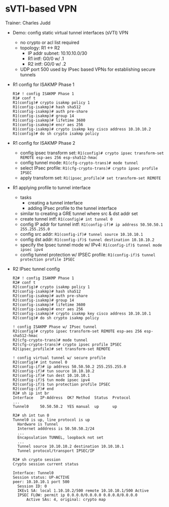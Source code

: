 # sVTI-based VPN

Trainer: Charles Judd


- Demo: config static virtual tunnel interfaces (sVTI) VPN
  - no crypto or acl list required
  - topology: R1 <-> R2
    - IP addr subnet: 10.10.10.0/30
    - R1 intf: G0/0 w/ .1
    - R2 intf: G0/0 w/ .2
  - UDP port 500 used by IPsec based VPNs for establishing secure tunnels


- R1 config for ISAKMP Phase 1
  
  ```cisco
  R1# ! config ISAKMP Phase 1
  R1# conf t
  R1(config)# crypto isakmp policy 1
  R1(config-isakmp)# hash sha512
  R1(config-isakmp)# auth pre-share
  R1(config-isakmp)# group 14
  R1(config-isakmp)# lifetime 3600
  R1(config-isakmp)# encr aes 256
  R1(config-isakmp)# crypto isakmp key cisco address 10.10.10.2
  R1(config)# do sh crypto isakmp policy
  ```

- R1 config for ISAKMP Phase 2
  - config ipsec transform set: `R1(config)# crypto ipsec transform-set REMOTE esp-aes 256 esp-sha512-hmac`
  - config tunnel mode: `R1(cfg-crypto-trans)# mode tunnel`
  - select IPsec profile: `R1(cfg-crypto-trans)# crypto ipsec profile IPSEC`
  - apply transform set: `R1(ipsec_profile)# set transform-set REMOTE`


- R1 applying profile to tunnel interface
  - tasks
    - creating a tunnel interface
    - adding IPsec profile to the tunnel interface
  - similar to creating a GRE tunnel where src & dst addr set
  - create tunnel intf: `R1(config)# int tunnel 0`
  - config IP addr for tunnel intf: `R1(config-if)# ip address 50.50.50.1 255.255.255.0`
  - config src addr: `R1(config-if)# tunnel source 10.10.10.1`
  - config dst addr: `R1(config-if)$ tunnel destination 10.10.10.2`
  - specify the Ipsec tunnel mode w/ IPv4: `R1(config-if)$ tunnel mode ipsec ipv4`
  - config tunnel protection w/ IPSEC profile: `R1(config-if)$ tunnel protection profile IPSEC`


- R2 IPsec tunnel config

  ```cisco
  R2# ! config ISAKMP Phase 1
  R2# conf t
  R2(config)# crypto isakmp policy 1
  R2(config-isakmp)# hash sha512
  R2(config-isakmp)# auth pre-share
  R2(config-isakmp)# group 14
  R2(config-isakmp)# lifetime 3600
  R2(config-isakmp)# encr aes 256
  R2(config-isakmp)# crypto isakmp key cisco address 10.10.10.1
  R2(config)# do sh crypto isakmp policy

  ! config ISAKMP Phase w/ IPsec tunnel
  R2(config)# crypto ipsec transform-set REMOTE esp-aes 256 esp-sha512-hmac
  R2(cfg-crypto-trans)# mode tunnel
  R2(cfg-crypto-trans)# crypto ipsec profile IPSEC
  R2(ipsec_profile)# set transform-set REMOTE

  ! config virtual tunnel w/ secure profile
  R2(config)# int tunnel 0
  R2(config-if)# ip address 50.50.50.2 255.255.255.0
  R2(config-if)# tun source 10.10.10.2
  R2(config-if)# tun dest 10.10.10.1
  R2(config-if)$ tun mode ipsec ipv4
  R2(config-if)$ tun protection profile IPSEC
  R2(config-if)# end
  R2# sh ip int br
  Interface   IP-Address  OK? Method  Status  Protocol
  ...
  Tunnel0     50.50.50.2  YES manual  up      up

  R2# sh int tun 0
  Tunnel0 is up, line protocol is up
    Hardware is Tunnel
    Internet adddress is 50.50.50.2/24
    ...
    Encapsulation TUNNEL, loopback not set
    ...
    Tunnel source 10.10.10.2 destination 10.10.10.1
    Tunnel protocol/transport IPSEC/IP
  
  R2# sh crypto session
  Crypto session current status

  Interface: Tunnel0
  Session status: UP-ACTIVE
  peer: 10.10.10.1 port 500
    Session ID: 0
    IKEv1 SA: local 1.10.10.2/500 remote 10.10.10.1/500 Active
    IPSEC FLOW: permit ip 0.0.0.0/0.0.0.0 0.0.0.0/0.0.0.0
        Active SAs: 4, original: crypto map
  ```